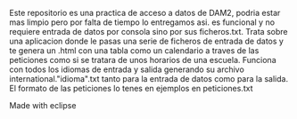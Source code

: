 Este repositorio es una practica de acceso a datos de DAM2, podria estar mas limpio pero por falta
de tiempo lo entregamos asi. es funcional y no requiere entrada de datos por consola sino por sus ficheros.txt.
Trata sobre una aplicacion donde le pasas una serie de ficheros de entrada de datos y te genera un .html con una tabla como un
calendario a traves de las peticiones como si se tratara de unos horarios de una escuela. Funciona con todos los idiomas de entrada
y salida generando su archivo international."idioma".txt tanto para la entrada de datos como para la salida. El formato de las peticiones
lo tenes en ejemplos en peticiones.txt

Made with eclipse
